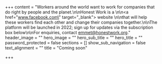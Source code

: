+++
content = "Workers around the world want to work for companies that do right by people and the planet.\n\nHonest Work is a \n\n<a href=\"www.facebook.com\" target=\"_blank\"> website </a>\n\nthat will help these workers find each other and change their companies together.\n\nThe platform will be launched in 2022; sign up for updates via the subscription box below\n\nFor enquiries, contact emmet@honestwork.org."
header_image = ""
hero_image = ""
hero_sub_title = ""
hero_title = ""
password_protected = false
sections = []
show_sub_navigation = false
text_alignment = ""
title = "Coming soon"

+++
